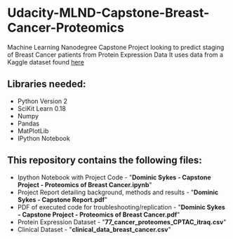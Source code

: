 # Udacity-MLND-Capstone-Breast-Cancer-Proteomics
Machine Learning Nanodegree Capstone Project looking to predict staging of Breast Cancer patients from Protein Expression Data
It uses data from a Kaggle dataset found [here](https://www.kaggle.com/piotrgrabo/breastcancerproteomes)
 
## Libraries needed:
 - Python Version 2  
 - SciKit Learn 0.18  
 - Numpy  
 - Pandas  
 - MatPlotLib  
 - IPython Notebook  

## This repository contains the following files:
 - Ipython Notebook with Project Code - "**Dominic Sykes - Capstone Project - Proteomics of Breast Cancer.ipynb**"  
 - Project Report detailing background, methods and results - "**Dominic Sykes - Capstone Report.pdf**"  
 - PDF of executed code for troubleshooting/replication - "**Dominic Sykes - Capstone Project - Proteomics of Breast Cancer.pdf**"  
 - Protein Expression Dataset - "**77_cancer_proteomes_CPTAC_itraq.csv**"  
 - Clinical Dataset - "**clinical_data_breast_cancer.csv**"   
